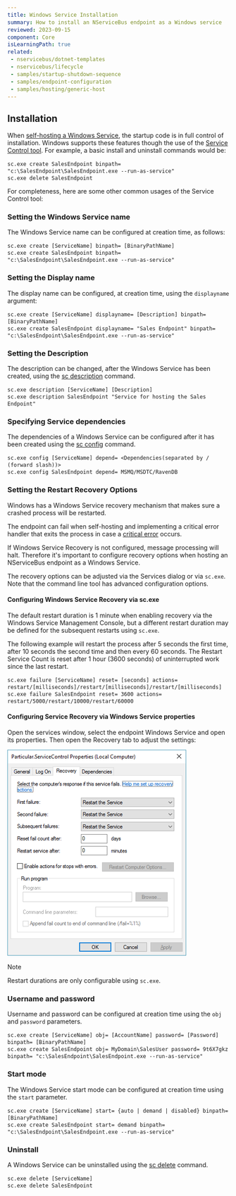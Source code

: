 ```yaml
---
title: Windows Service Installation
summary: How to install an NServiceBus endpoint as a Windows service
reviewed: 2023-09-15
component: Core
isLearningPath: true
related:
 - nservicebus/dotnet-templates
 - nservicebus/lifecycle
 - samples/startup-shutdown-sequence
 - samples/endpoint-configuration
 - samples/hosting/generic-host
---
```


## Installation

When [self-hosting a Windows Service](/samples/hosting/generic-host/), the startup code is in full control of installation. Windows supports these features though the use of the [Service Control tool](https://technet.microsoft.com/en-us/library/cc754599.aspx). For example, a basic install and uninstall commands would be:

```dos
sc.exe create SalesEndpoint binpath= "c:\SalesEndpoint\SalesEndpoint.exe --run-as-service"
sc.exe delete SalesEndpoint
```

For completeness, here are some other common usages of the Service Control tool:


### Setting the Windows Service name

The Windows Service name can be configured at creation time, as follows:

```dos
sc.exe create [ServiceName] binpath= [BinaryPathName]
sc.exe create SalesEndpoint binpath= "c:\SalesEndpoint\SalesEndpoint.exe --run-as-service"
```


### Setting the Display name

The display name can be configured, at creation time, using the `displayname` argument:

```dos
sc.exe create [ServiceName] displayname= [Description] binpath= [BinaryPathName]
sc.exe create SalesEndpoint displayname= "Sales Endpoint" binpath= "c:\SalesEndpoint\SalesEndpoint.exe --run-as-service"
```


### Setting the Description

The description can be changed, after the Windows Service has been created, using the [sc description](https://technet.microsoft.com/en-us/library/cc742069.aspx) command.

```dos
sc.exe description [ServiceName] [Description]
sc.exe description SalesEndpoint "Service for hosting the Sales Endpoint"
```


### Specifying Service dependencies

The dependencies of a Windows Service can be configured after it has been created using the [sc config](https://technet.microsoft.com/en-us/library/cc990290.aspx) command.

```dos
sc.exe config [ServiceName] depend= <Dependencies(separated by / (forward slash))>
sc.exe config SalesEndpoint depend= MSMQ/MSDTC/RavenDB
```


### Setting the Restart Recovery Options

Windows has a Windows Service recovery mechanism that makes sure a crashed process will be restarted.

The endpoint can fail when self-hosting and implementing a critical error handler that exits the process in case a [critical error](critical-errors.md) occurs.

If Windows Service Recovery is not configured, message processing will halt. Therefore it's important to configure recovery options when hosting an NServiceBus endpoint as a Windows Service.

The recovery options can be adjusted via the Services dialog or via `sc.exe`. Note that the command line tool has advanced configuration options.


#### Configuring Windows Service Recovery via sc.exe

The default restart duration is 1 minute when enabling recovery via the Windows Service Management Console, but a different restart duration may be defined for the subsequent restarts using `sc.exe`.

The following example will restart the process after 5 seconds the first time, after 10 seconds the second time and then every 60 seconds. The Restart Service Count is reset after 1 hour (3600 seconds) of uninterrupted work since the last restart.

```dos
sc.exe failure [ServiceName] reset= [seconds] actions= restart/[milliseconds]/restart/[milliseconds]/restart/[milliseconds]
sc.exe failure SalesEndpoint reset= 3600 actions= restart/5000/restart/10000/restart/60000
```


#### Configuring Service Recovery via Windows Service properties

Open the services window, select the endpoint Windows Service and open its properties. Then open the Recovery tab to adjust the settings:

![Windows Service properties Recovery tab](service-properties.png)

> [!NOTE]
> Restart durations are only configurable using `sc.exe`.


### Username and password

Username and password can be configured at creation time using the `obj` and `password` parameters.

```dos
sc.exe create [ServiceName] obj= [AccountName] password= [Password] binpath= [BinaryPathName]
sc.exe create SalesEndpoint obj= MyDomain\SalesUser password= 9t6X7gkz binpath= "c:\SalesEndpoint\SalesEndpoint.exe --run-as-service"
```


### Start mode

The Windows Service start mode can be configured at creation time using the `start` parameter.

```dos
sc.exe create [ServiceName] start= {auto | demand | disabled} binpath= [BinaryPathName]
sc.exe create SalesEndpoint start= demand binpath= "c:\SalesEndpoint\SalesEndpoint.exe --run-as-service"
```


### Uninstall

A Windows Service can be uninstalled using the [sc delete](https://technet.microsoft.com/en-us/library/cc742045.aspx) command.

```dos
sc.exe delete [ServiceName]
sc.exe delete SalesEndpoint
```